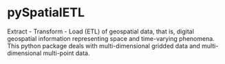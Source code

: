 # pySpatialETL
Extract - Transform - Load (ETL) of geospatial data, that is, digital geospatial information representing space and time-varying phenomena. This python package deals with multi-dimensional gridded data and multi-dimensional multi-point data.
